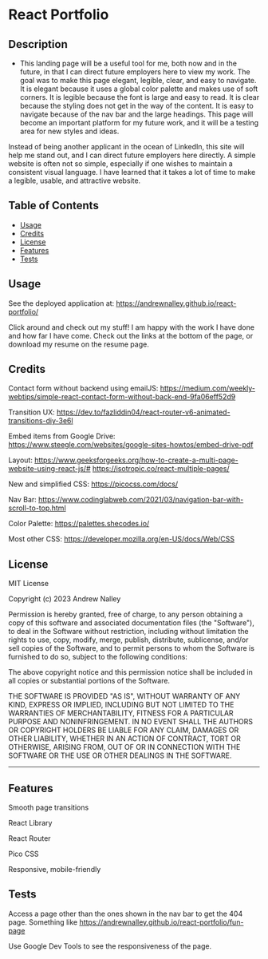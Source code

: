 # React Portfolio

## Description

- This landing page will be a useful tool for me, both now and in the future, in that I can direct future employers here to view my work. The goal was to make this page elegant, legible, clear, and easy to navigate. It is elegant because it uses a global color palette and makes use of soft corners. It is legible because the font is large and easy to read. It is clear because the styling does not get in the way of the content. It is easy to navigate because of the nav bar and the large headings. This page will become an important platform for my future work, and it will be a testing area for new styles and ideas. 

Instead of being another applicant in the ocean of LinkedIn, this site will help me stand out, and I can direct future employers here directly. A simple website is often not so simple, especially if one wishes to maintain a consistent visual language. I have learned that it takes a lot of time to make a legible, usable, and attractive website. 


## Table of Contents

- [Usage](#usage)
- [Credits](#credits)
- [License](#license)
- [Features](#features)
- [Tests](#tests)


## Usage

See the deployed application at: https://andrewnalley.github.io/react-portfolio/

Click around and check out my stuff! I am happy with the work I have done and how far I have come. Check out the links at the bottom of the page, or download my resume on the resume page. 


## Credits

Contact form without backend using emailJS:
https://medium.com/weekly-webtips/simple-react-contact-form-without-back-end-9fa06eff52d9

Transition UX:
https://dev.to/fazliddin04/react-router-v6-animated-transitions-diy-3e6l

Embed items from Google Drive:
https://www.steegle.com/websites/google-sites-howtos/embed-drive-pdf

Layout: 
https://www.geeksforgeeks.org/how-to-create-a-multi-page-website-using-react-js/#
https://isotropic.co/react-multiple-pages/

New and simplified CSS: 
https://picocss.com/docs/

Nav Bar:
https://www.codinglabweb.com/2021/03/navigation-bar-with-scroll-to-top.html

Color Palette: 
https://palettes.shecodes.io/

Most other CSS: 
https://developer.mozilla.org/en-US/docs/Web/CSS


## License

MIT License

Copyright (c) 2023 Andrew Nalley

Permission is hereby granted, free of charge, to any person obtaining a copy
of this software and associated documentation files (the "Software"), to deal
in the Software without restriction, including without limitation the rights
to use, copy, modify, merge, publish, distribute, sublicense, and/or sell
copies of the Software, and to permit persons to whom the Software is
furnished to do so, subject to the following conditions:

The above copyright notice and this permission notice shall be included in all
copies or substantial portions of the Software.

THE SOFTWARE IS PROVIDED "AS IS", WITHOUT WARRANTY OF ANY KIND, EXPRESS OR
IMPLIED, INCLUDING BUT NOT LIMITED TO THE WARRANTIES OF MERCHANTABILITY,
FITNESS FOR A PARTICULAR PURPOSE AND NONINFRINGEMENT. IN NO EVENT SHALL THE
AUTHORS OR COPYRIGHT HOLDERS BE LIABLE FOR ANY CLAIM, DAMAGES OR OTHER
LIABILITY, WHETHER IN AN ACTION OF CONTRACT, TORT OR OTHERWISE, ARISING FROM,
OUT OF OR IN CONNECTION WITH THE SOFTWARE OR THE USE OR OTHER DEALINGS IN THE
SOFTWARE.

---

## Features

Smooth page transitions

React Library

React Router

Pico CSS

Responsive, mobile-friendly


## Tests

Access a page other than the ones shown in the nav bar to get the 404 page. Something like https://andrewnalley.github.io/react-portfolio/fun-page

Use Google Dev Tools to see the responsiveness of the page.
